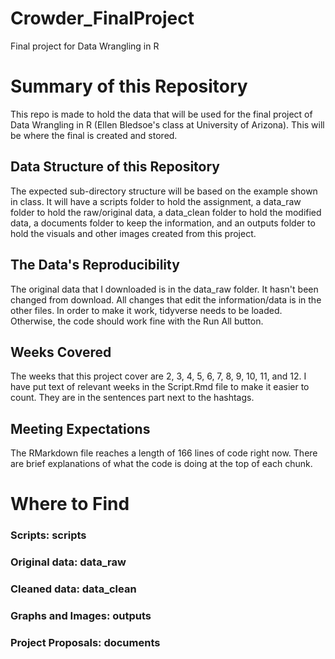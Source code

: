 # Crowder_FinalProject

Final project for Data Wrangling in R

# Summary of this Repository

This repo is made to hold the data that will be used for the final project of Data Wrangling in R (Ellen Bledsoe's class at University of Arizona). This will be where the final is created and stored.

## Data Structure of this Repository

The expected sub-directory structure will be based on the example shown in class. It will have a scripts folder to hold the assignment, a data_raw folder to hold the raw/original data, a data_clean folder to hold the modified data, a documents folder to keep the information, and an outputs folder to hold the visuals and other images created from this project.

## The Data's Reproducibility

The original data that I downloaded is in the data_raw folder. It hasn't been changed from download. All changes that edit the information/data is in the other files. In order to make it work, tidyverse needs to be loaded. Otherwise, the code should work fine with the Run All button.

## Weeks Covered

The weeks that this project cover are 2, 3, 4, 5, 6, 7, 8, 9, 10, 11, and 12. I have put text of relevant weeks in the Script.Rmd file to make it easier to count. They are in the sentences part next to the hashtags.

## Meeting Expectations

The RMarkdown file reaches a length of 166 lines of code right now. There are brief explanations of what the code is doing at the top of each chunk.

# Where to Find

### Scripts: scripts

### Original data: data_raw

### Cleaned data: data_clean

### Graphs and Images: outputs

### Project Proposals: documents
